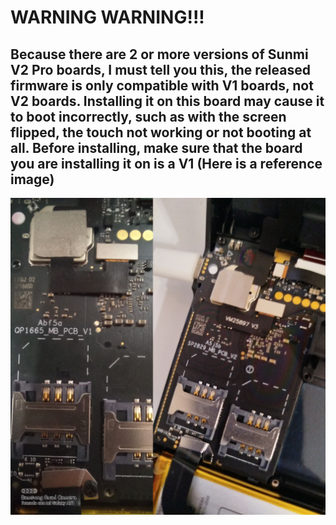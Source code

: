 # WARNING WARNING!!!

## Because there are 2 or more versions of Sunmi V2 Pro boards, I must tell you this, the released firmware is only compatible with V1 boards, not V2 boards. Installing it on this board may cause it to boot incorrectly, such as with the screen flipped, the touch not working or not booting at all. Before installing, make sure that the board you are installing it on is a V1 (Here is a reference image)

![](https://github.com/niko-forte/sunmi_mods/blob/main/tutorials/data/board_v1_v2.png)


